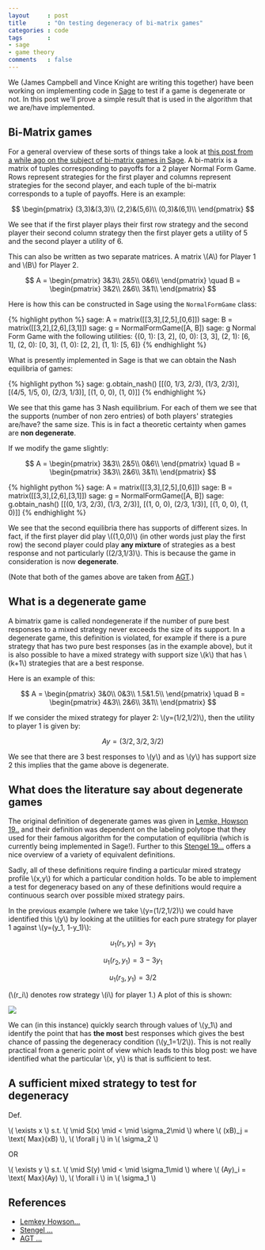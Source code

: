 ```yaml
---
layout     : post
title      : "On testing degeneracy of bi-matrix games"
categories : code
tags       :
- sage
- game theory
comments   : false
---
```


We (James Campbell and Vince Knight are writing this together) have been working
on implementing code in [Sage](http://www.sagemath.org/) to test if a game is
degenerate or not. In this post we'll prove a simple result that is used in the
algorithm that we are/have implemented.

## Bi-Matrix games

For a general overview of these sorts of things take a look at [this post from a
while ago on the subject of bi-matrix games in
Sage]({{site.baseurl}}/code/2014/12/10/sneak-preview-of-game-theory-in-sage-3-of-3/).
A bi-matrix is a matrix of tuples corresponding to payoffs for a 2 player Normal Form Game.
Rows represent strategies for the first player and columns represent strategies
for the second player, and each tuple of the bi-matrix corresponds to a tuple of
payoffs. Here is an example:

$$
\begin{pmatrix}
(3,3)&(3,3)\\
(2,2)&(5,6)\\
(0,3)&(6,1)\\
\end{pmatrix}
$$

We see that if the first player plays their first row strategy and the second
player their second column strategy then the first player gets a utility of 5
and the second player a utility of 6.

This can also be written as two separate matrices.
A matrix \\(A\\) for Player 1 and \\(B\\) for Player 2.

$$
A =
\begin{pmatrix}
3&3\\
2&5\\
0&6\\
\end{pmatrix}
\quad
B =
\begin{pmatrix}
3&2\\
2&6\\
3&1\\
\end{pmatrix}
$$

Here is how this can be constructed in Sage using the `NormalFormGame` class:

{% highlight python %}
sage: A = matrix([[3,3],[2,5],[0,6]])
sage: B = matrix([[3,2],[2,6],[3,1]])
sage: g = NormalFormGame([A, B])
sage: g
Normal Form Game with the following utilities: {(0, 1): [3, 2], (0, 0): [3, 3],
(2, 1): [6, 1], (2, 0): [0, 3], (1, 0): [2, 2], (1, 1): [5, 6]}
{% endhighlight %}

What is presently implemented in Sage is that we can obtain the Nash equilibria
of games:

{% highlight python %}
sage: g.obtain_nash()
[[(0, 1/3, 2/3), (1/3, 2/3)], [(4/5, 1/5, 0), (2/3, 1/3)], [(1, 0, 0), (1, 0)]]
{% endhighlight %}

We see that this game has 3 Nash equilibrium. For each of them we see that the
supports (number of non zero entries) of both players' strategies are/have? the
same size. This is in fact a theoretic certainty when games are **non
degenerate**.

If we modify the game slightly:

$$
A =
\begin{pmatrix}
3&3\\
2&5\\
0&6\\
\end{pmatrix}
\quad
B =
\begin{pmatrix}
3&3\\
2&6\\
3&1\\
\end{pmatrix}
$$

{% highlight python %}
sage: A = matrix([[3,3],[2,5],[0,6]])
sage: B = matrix([[3,3],[2,6],[3,1]])
sage: g = NormalFormGame([A, B])
sage: g.obtain_nash()
[[(0, 1/3, 2/3), (1/3, 2/3)], [(1, 0, 0), (2/3, 1/3)], [(1, 0, 0), (1, 0)]]
{% endhighlight %}

We see that the second equilibria there has supports of different sizes. In fact,
 if the first player did play \\((1,0,0)\\) (in other words just play the
first row) the second player could play **any mixture** of strategies as a best
response and not particularly \((2/3,1/3)\\). This is because the game in
consideration is now **degenerate**.

(Note that both of the games above are taken from [AGT]().)

## What is a degenerate game

A bimatrix game is called nondegenerate if the number of pure best responses to
a mixed strategy never exceeds the size of its support.
In a degenerate game, this definition is violated, for example if there is a
pure strategy that has two pure best responses (as in the example above), but
it is also possible to have a mixed strategy with support size \\(k\\) that
has \\(k+1\\) strategies that are a best response.

Here is an example of this:

$$
A =
\begin{pmatrix}
3&0\\
0&3\\
1.5&1.5\\
\end{pmatrix}
\quad
B =
\begin{pmatrix}
4&3\\
2&6\\
3&1\\
\end{pmatrix}
$$

If we consider the mixed strategy for player 2: \\(y=(1/2,1/2)\\), then the
utility to player 1 is given by:

$$
Ay=(3/2,3/2,3/2)
$$

We see that there are 3 best responses to \\(y\\) and as \\(y\\) has support
size 2 this implies that the game above is degenerate.

## What does the literature say about degenerate games

The original definition of degenerate games was given in [Lemke, Howson 19..]()
and their definition was dependent on the labeling polytope that they used for
their famous algorithm for the computation of equilibria (which is currently
being implemented in Sage!).
Further to this [Stengel 19...]() offers a nice overview of a variety of
equivalent definitions.

Sadly, all of these definitions require finding a particular mixed strategy
profile \\(x,y\\) for which a particular condition holds.
To be able to implement a test for degeneracy based on any of these definitions
would require a continuous search over possible mixed strategy pairs.

In the previous example (where we take \\(y=(1/2,1/2)\\) we could have
identified this \\(y\\) by looking at the utilities for each pure strategy for
player 1 against \\(y=(y_1, 1-y_1)\\):

$$
u_1(r_1, y_1) = 3y_1
$$

$$
u_1(r_2, y_1) = 3-3y_1
$$

$$
u_1(r_3, y_1) = 3/2
$$

(\\(r_i\\) denotes row strategy \\(i\\) for player 1.)
A plot of this is shown:

![]({{site.baseurl}}/assets/images/plot_for_degenerate_game_post.svg)

We can (in this instance) quickly search through values of \\(y_1\\) and
identify the point that has **the most** best responses which gives the best
chance of passing the degeneracy condition (\\(y_1=1/2\\)).
This is not really practical from a generic point of view which leads to
this blog post: we have identified what the particular \\(x, y\\) is that
is sufficient to test.

## A sufficient mixed strategy to test for degeneracy

Def.

\\( \exists x \\) s.t. \\( \mid S(x) \mid < \mid \sigma_2\mid \\) where \\( (xB)_j = \text{ Max}(xB) \\), \\( \forall j \\) in \\( \sigma_2 \\)

OR

\\( \exists y \\) s.t. \\( \mid S(y) \mid < \mid \sigma_1\mid \\) where \\( (Ay)_i = \text{ Max}(Ay) \\), \\( \forall i \\) in \\( \sigma_1 \\)



## References

- [Lemkey Howson...]()
- [Stengel ...]()
- [AGT ...]()
